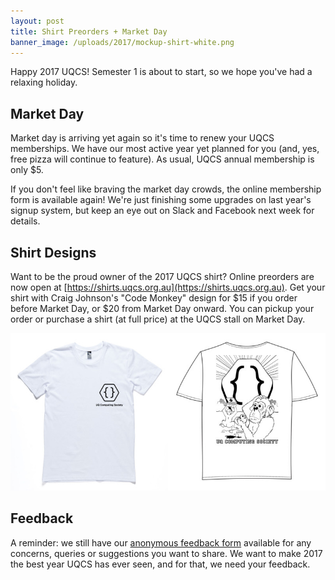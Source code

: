 ```yaml
---
layout: post
title: Shirt Preorders + Market Day
banner_image: /uploads/2017/mockup-shirt-white.png
---
```


Happy 2017 UQCS! Semester 1 is about to start, so we hope you've had a relaxing holiday.

<!--more-->

## Market Day

Market day is arriving yet again so it's time to renew your UQCS memberships. We have our most active year yet planned for you (and, yes, free pizza will continue to feature). As usual, UQCS annual membership is only $5.

If you don't feel like braving the market day crowds, the online membership form is available again! We're just finishing some upgrades on last year's signup system, but keep an eye out on Slack and Facebook next week for details.

## Shirt Designs

Want to be the proud owner of the 2017 UQCS shirt? Online preorders are now open at [https://shirts.uqcs.org.au](https://shirts.uqcs.org.au). Get your shirt with Craig Johnson's "Code Monkey" design for $15 if you order before Market Day, or $20 from Market Day onward. You can pickup your order or purchase a shirt (at full price) at the UQCS stall on Market Day.

!["Code Monkey" shirt mockup](/uploads/2017/mockup-shirt-white.png "Code Monkey shirt mockup")

## Feedback

A reminder: we still have our [anonymous feedback form](https://drive.google.com/open?id=1ZJP19Mag3kpo8SuyprfuSv0N8cwVIlwxr-J6ZZ1QL3M) available for any concerns, queries or suggestions you want to share. We want to make 2017 the best year UQCS has ever seen, and for that, we need your feedback.
